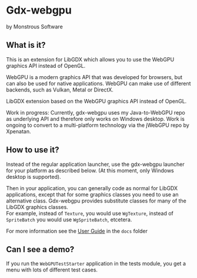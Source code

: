 # Gdx-webgpu
by Monstrous Software

## What is it?
This is an extension for LibGDX which allows you to use the WebGPU graphics API instead of OpenGL.

WebGPU is a modern graphics API that was developed for browsers, but can also be used for native applications.
WebGPU can make use of different backends, such as Vulkan, Metal or DirectX.

LibGDX extension based on the WebGPU graphics API instead of OpenGL.

Work in progress: Currently, gdx-webgpu uses my Java-to-WebGPU repo as underlying API and therefore only works on Windows desktop. Work is ongoing to convert to a multi-platform technology via the jWebGPU repo by Xpenatan.


## How to use it?
Instead of the regular application launcher, use the gdx-webgpu launcher for your platform as described below. (At this moment, only Windows desktop is supported).

Then in your application, you can generally code as normal for LibGDX applications, except that for some graphics classes you need to use an alternative class.
Gdx-webgpu provides substitute classes for many of the LibGDX graphics classes.  
For example, instead of `Texture`, you would use `WgTexture`, instead of `SpriteBatch` you would use `WgSpriteBatch`, etcetera.

For more information see the [User Guide](docs/user_guide.md) in the `docs` folder

## Can I see a demo?

If you run the `WebGPUTestStarter` application in the tests module, you get a menu with lots of 
different test cases.





